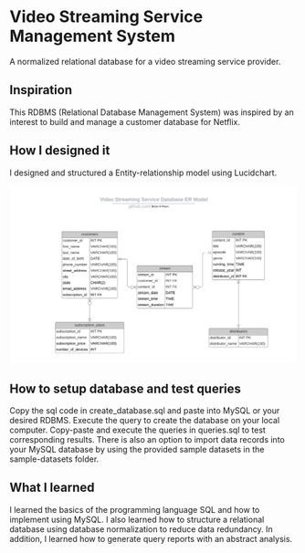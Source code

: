 # Video Streaming Service Management System
A normalized relational database for a video streaming service provider.

## Inspiration
This RDBMS (Relational Database Management System) was inspired by an interest to build and manage a customer database for Netflix.

## How I designed it
I designed and structured a Entity-relationship model using Lucidchart.

![](video-streaming-service-management-system/images/video_streaming_service_ER_model.png)
<!--  <img src= "video-streaming-service-management-system/images/video_streaming_service_ER_model.png" >    -->

## How to setup database and test queries
Copy the sql code in create_database.sql and paste into MySQL or your desired RDBMS. Execute the query to create the database on your local computer.
Copy-paste and execute the queries in queries.sql to test corresponding results. There is also an option to import data records into your MySQL database by using the provided sample datasets in the sample-datasets folder.


## What I learned
I learned the basics of the programming language SQL and how to implement using MySQL. 
I also learned how to structure a relational database using database normalization to reduce data redundancy.
In addition, I learned how to generate query reports with an abstract analysis.

